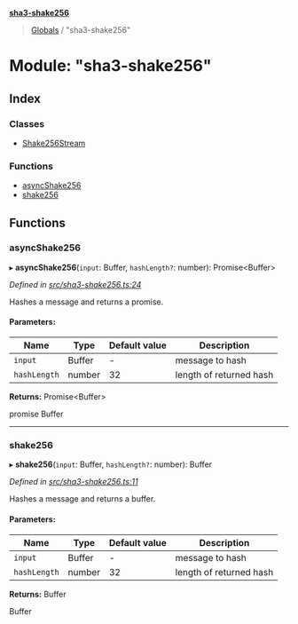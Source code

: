 **[sha3-shake256](../README.md)**

> [Globals](../globals.md) / "sha3-shake256"

# Module: "sha3-shake256"

## Index

### Classes

* [Shake256Stream](../classes/_sha3_shake256_.shake256stream.md)

### Functions

* [asyncShake256](_sha3_shake256_.md#asyncshake256)
* [shake256](_sha3_shake256_.md#shake256)

## Functions

### asyncShake256

▸ **asyncShake256**(`input`: Buffer, `hashLength?`: number): Promise\<Buffer>

*Defined in [src/sha3-shake256.ts:24](https://github.com/aellison5505/node-sha3-shake256/blob/e7c105e/src/sha3-shake256.ts#L24)*

Hashes a message and returns a promise.

#### Parameters:

Name | Type | Default value | Description |
------ | ------ | ------ | ------ |
`input` | Buffer | - | message to hash |
`hashLength` | number | 32 | length of returned hash |

**Returns:** Promise\<Buffer>

promise Buffer

___

### shake256

▸ **shake256**(`input`: Buffer, `hashLength?`: number): Buffer

*Defined in [src/sha3-shake256.ts:11](https://github.com/aellison5505/node-sha3-shake256/blob/e7c105e/src/sha3-shake256.ts#L11)*

Hashes a message and returns a buffer.

#### Parameters:

Name | Type | Default value | Description |
------ | ------ | ------ | ------ |
`input` | Buffer | - | message to hash |
`hashLength` | number | 32 | length of returned hash |

**Returns:** Buffer

Buffer
